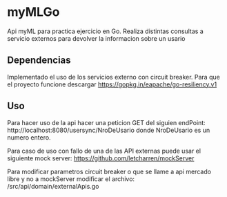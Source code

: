 # myMLGo

Api myML para practica ejercicio en Go. Realiza distintas consultas a servicio externos para devolver la informacion sobre un usario

## Dependencias
Implementado el uso de los servicios externo con circuit breaker. Para que el proyecto funcione descargar 
https://gopkg.in/eapache/go-resiliency.v1

## Uso
Para hacer uso de la api hacer una peticion GET del siguien endPoint: 
http://localhost:8080/usersync/NroDeUsario 
donde NroDeUsario es un numero entero.

Para caso de uso con fallo de una de las API externas puede usar el siguiente mock server:
https://github.com/letcharren/mockServer

Para modificar parametros circuit breaker o que se llame a api mercado libre y no a mockServer modificar el archivo:
/src/api/domain/externalApis.go
